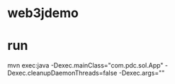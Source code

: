 # web3jdemo



# run
 mvn exec:java -Dexec.mainClass="com.pdc.sol.App" -Dexec.cleanupDaemonThreads=false -Dexec.args=""
